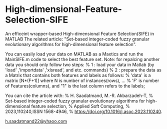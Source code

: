 # High-dimensional-Feature-Selection-SIFE
An efficeint wrapper-based High-dimensional Feature Selection(SIFE) in MATLAB
The related article:
"Set-based integer-coded fuzzy granular evolutionary algorithms for high-dimensional feature selection".    

You can easily load your data on MATLAB as a Maxtics and run the MainSIFE.m code to select the best feature set.
Note: for repalcing another data you should only follow two steps:
%     1 : load your data in Matlab (by 'load' ,'importdata' ,'xlsread', and etc. commands)
%     2 : prepare the data as a Matrix that contains both features and labels as follows:
%       'data' is a matrix [N*(F+1)] where N is number of instances(rows), ...
%         'F' is number of Features(columns), and "1" is the last column refers to the labels;



You can cite the article with:
% H. Saadatmand, M.-R. Akbarzadeh-T,
% Set-based integer-coded fuzzy granular evolutionary algorithms for high-dimensional feature selection,
% Applied Soft Computing,
% 2023,110240,ISSN 1568-4946,
% https://doi.org/10.1016/j.asoc.2023.110240.

h.saadatmand22@yhaoo.com
